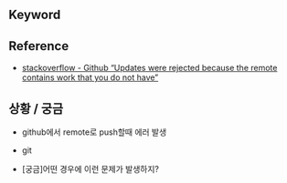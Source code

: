 ## Keyword

## Reference
- [stackoverflow - Github “Updates were rejected because the remote contains work that you do not have”](https://stackoverflow.com/questions/18328800/github-updates-were-rejected-because-the-remote-contains-work-that-you-do-not-h)

## 상황 / 궁금
- github에서 remote로 push할때 에러 발생

- git 
- [궁금]어떤 경우에 이런 문제가 발생하지?